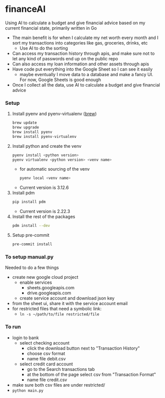 # financeAI #
Using AI to calculate a budget and give financial advice based on my current financial state, primarily written in Go

- The main benefit is for when I calculate my net worth every month and I sort my transactions into categories like gas, groceries, drinks, etc
    - Use AI to do the sorting
- Can access my transaction history through apis, and make sure not to let any kind of passwords end up on the public repo
- Can also access my loan information and other assets through apis
- Have code put everything into the Google Sheet so I can see it easily
    - maybe eventually I move data to a database and make a fancy UI. For now, Google Sheets is good enough
- Once I collect all the data, use AI to calculate a budget and give financial advice


### Setup ###

1. Install pyenv and pyenv-virtualenv ([brew](https://brew.sh/))
   ```sh
   brew update
   brew upgrade
   brew install pyenv
   brew install pyenv-virtualenv
   ```
2. Install python and create the venv
   ```sh
   pyenv install <python version>
   pyenv virtualenv <python version> <venv name>
   ```
    - for automatic sourcing of the venv
        ```sh
        pyenv local <venv name>
        ```
    - Current version is 3.12.6
3. Install pdm
    ```sh
    pip install pdm
    ```
    - Current version is 2.22.3
4. Install the rest of the packages
    ```sh
    pdm install --dev
    ```
5. Setup pre-commit
    ```sh
    pre-commit install
    ```


### To setup manual.py ###

Needed to do a few things
- create new google cloud project
    - enable services
        - sheets.googleapis.com
        - drive.googleapis.com
    - create service account and download json key
- from the sheet ui, share it with the service account email
- for restricted files that need a symbolic link:
    - `ln -s ~/path/to/file restricted/file`


### To run ###

- login to bank
    - select checking account
        - click the download button next to "Transaction History"
        - choose csv format
        - name file debit.csv
    - select credit card account
        - go to the Search transactions tab
        - at the bottom of the page select csv from "Transaction Format"
        - name file credit.csv
- make sure both csv files are under restricted/
- `python main.py`
